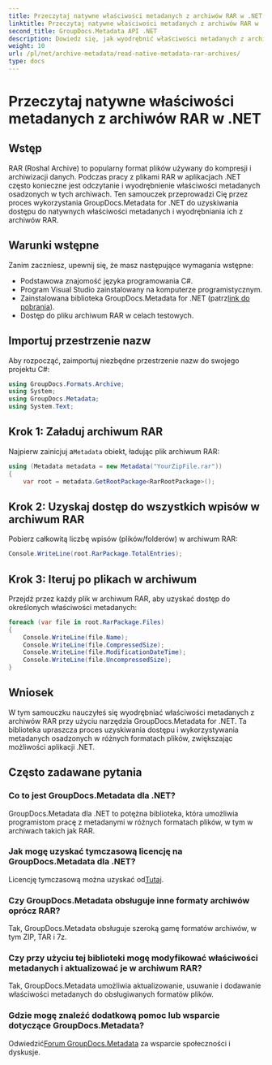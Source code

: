 ```yaml
---
title: Przeczytaj natywne właściwości metadanych z archiwów RAR w .NET
linktitle: Przeczytaj natywne właściwości metadanych z archiwów RAR w .NET
second_title: GroupDocs.Metadata API .NET
description: Dowiedz się, jak wyodrębnić właściwości metadanych z archiwów RAR przy użyciu GroupDocs.Metadata dla .NET w języku C#. Przeglądaj szczegóły plików bez wysiłku.
weight: 10
url: /pl/net/archive-metadata/read-native-metadata-rar-archives/
type: docs
---
```

# Przeczytaj natywne właściwości metadanych z archiwów RAR w .NET

## Wstęp
RAR (Roshal Archive) to popularny format plików używany do kompresji i archiwizacji danych. Podczas pracy z plikami RAR w aplikacjach .NET często konieczne jest odczytanie i wyodrębnienie właściwości metadanych osadzonych w tych archiwach. Ten samouczek przeprowadzi Cię przez proces wykorzystania GroupDocs.Metadata for .NET do uzyskiwania dostępu do natywnych właściwości metadanych i wyodrębniania ich z archiwów RAR.
## Warunki wstępne

Zanim zaczniesz, upewnij się, że masz następujące wymagania wstępne:
- Podstawowa znajomość języka programowania C#.
- Program Visual Studio zainstalowany na komputerze programistycznym.
-  Zainstalowana biblioteka GroupDocs.Metadata for .NET (patrz[link do pobrania](https://releases.groupdocs.com/metadata/net/)).
- Dostęp do pliku archiwum RAR w celach testowych.

## Importuj przestrzenie nazw
Aby rozpocząć, zaimportuj niezbędne przestrzenie nazw do swojego projektu C#:
```csharp
using GroupDocs.Formats.Archive;
using System;
using GroupDocs.Metadata;
using System.Text;
```

## Krok 1: Załaduj archiwum RAR
 Najpierw zainicjuj a`Metadata` obiekt, ładując plik archiwum RAR:
```csharp
using (Metadata metadata = new Metadata("YourZipFile.rar"))
{
    var root = metadata.GetRootPackage<RarRootPackage>();
```
## Krok 2: Uzyskaj dostęp do wszystkich wpisów w archiwum RAR
Pobierz całkowitą liczbę wpisów (plików/folderów) w archiwum RAR:
```csharp
Console.WriteLine(root.RarPackage.TotalEntries);
```
## Krok 3: Iteruj po plikach w archiwum
Przejdź przez każdy plik w archiwum RAR, aby uzyskać dostęp do określonych właściwości metadanych:
```csharp
foreach (var file in root.RarPackage.Files)
{
    Console.WriteLine(file.Name);
    Console.WriteLine(file.CompressedSize);
    Console.WriteLine(file.ModificationDateTime);
    Console.WriteLine(file.UncompressedSize);
}
```

## Wniosek
W tym samouczku nauczyłeś się wyodrębniać właściwości metadanych z archiwów RAR przy użyciu narzędzia GroupDocs.Metadata for .NET. Ta biblioteka upraszcza proces uzyskiwania dostępu i wykorzystywania metadanych osadzonych w różnych formatach plików, zwiększając możliwości aplikacji .NET.

## Często zadawane pytania
### Co to jest GroupDocs.Metadata dla .NET?
GroupDocs.Metadata dla .NET to potężna biblioteka, która umożliwia programistom pracę z metadanymi w różnych formatach plików, w tym w archiwach takich jak RAR.
### Jak mogę uzyskać tymczasową licencję na GroupDocs.Metadata dla .NET?
 Licencję tymczasową można uzyskać od[Tutaj](https://purchase.groupdocs.com/temporary-license/).
### Czy GroupDocs.Metadata obsługuje inne formaty archiwów oprócz RAR?
Tak, GroupDocs.Metadata obsługuje szeroką gamę formatów archiwów, w tym ZIP, TAR i 7z.
### Czy przy użyciu tej biblioteki mogę modyfikować właściwości metadanych i aktualizować je w archiwum RAR?
Tak, GroupDocs.Metadata umożliwia aktualizowanie, usuwanie i dodawanie właściwości metadanych do obsługiwanych formatów plików.
### Gdzie mogę znaleźć dodatkową pomoc lub wsparcie dotyczące GroupDocs.Metadata?
 Odwiedzić[Forum GroupDocs.Metadata](https://forum.groupdocs.com/c/metadata/14) za wsparcie społeczności i dyskusje.
